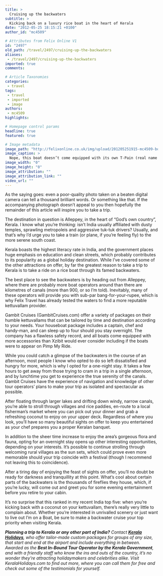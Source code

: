 ```yaml
---
title: >
  Cruising up the backwaters
subtitle: >
  Kicking back on a luxury rice boat in the heart of Kerala
date: "2012-05-25 18:15:21 +0100"
author_id: "mc4509"

# Attributes from Felix Online V1
id: "2497"
old_path: /travel/2497/cruising-up-the-backwaters
aliases:
 - /travel/2497/cruising-up-the-backwaters
imported: true
comments:

# Article Taxonomies
categories:
 - travel
tags:
 - travel
 - imported
 - image
authors:
 - mc4509
highlights:

# Homepage control params
headline: true
featured: true

# Image metadata
image_path: "http://felixonline.co.uk/img/upload/201205251915-mc4509-boat.jpg"
image_caption: >
  Nope, this boat doesn’t come equipped with its own T-Pain (real name Faheem Rasheed Najm)
image_width: "0"
image_height: "0"
image_attribution: ""
image_attribution_link: ""
video_url: ""
---
```


As the saying goes: even a poor-quality photo taken on a beaten digital camera can tell a thousand brilliant words. Or something like that. If the accompanying photograph doesn’t appeal to you then hopefully the remainder of this article will inspire you to take a trip.

The destination in question is Alleppey, in the heart of “God’s own country”, Kerala. I know what you’re thinking: isn’t India usually affiliated with dusty temples, sprawling metropoleis and aggressive tuk-tuk drivers? Usually, and that’s why I’d urge you to take a train (or plane, if you’re feeling fly) to the more serene south coast.

Kerala boasts the highest literacy rate in India, and the government places huge emphasis on education and clean streets, which probably contributes to its popularity as a global holiday destination. While I’ve covered some of the other attractions on offer, by far the greatest reason to take a trip to Kerala is to take a ride on a rice boat through its famed backwaters.

The best place to see the backwaters is by heading out from Alleppey, where there are probably more boat operators around than there are kilometres of canals (more than 900, or so I’m told). Inevitably, many of these operators will provide you with sub-par bang-for-your-rupee, which is why Felix Travel has already tested the waters to find a more reputable kettuvallam provider.

Gambit Cruises (GambitCruises.com) offer a variety of packages on their humble kettuvallams that can be tailored by time and destination according to your needs. Your houseboat package includes a captain, chef and handy-man, and can sleep up to four should you stay overnight. The company has a flawless safety record, and all boats come equipped with more accessories than Xzibit would ever consider including if the boats were to appear on Pimp My Ride.

While you could catch a glimpse of the backwaters in the course of an afternoon, most people I know who opted to do so left dissatisfied and hungry for more, which is why I opted for a one-night stay. It takes a few hours to get away from those trying to cram in a trip in a single afternoon, and by lunchtime you get to experience the true serenity of the canals. Gambit Cruises have the experience of navigation and knowledge of other tour operators’ plans to make your trip as isolated and spectacular as possible.

After floating through larger lakes and drifting down windy, narrow canals, you’re able to stroll through villages and rice paddies, en-route to a local fisherman’s market where you can pick out your dinner and grab a refreshing coconut to enjoy on your upper deck. Regardless of where you look, you’ll have so many beautiful sights on offer to keep you entertained as your chef prepares you a proper Keralan banquet.

In addition to the sheer time increase to enjoy the area’s gorgeous flora and fauna, opting for an overnight stay opens up other interesting opportunities, depending on your interests. It’s possible to continue strolling through welcoming rural villages as the sun sets, which could prove even more memorable should your trip coincide with a festival (though I recommend not leaving this to coincidence).

After a tiring day of enjoying the feast of sights on offer, you’ll no doubt be ready for darkness and tranquillity at this point. What’s cool about certain parts of the backwaters is the thousands of fireflies they house, which, if you’re lucky, will come out and greet you for some evening entertainment before you retire to your cabin.

It’s no surprise that this ranked in my recent India top five: when you’re kicking back with a coconut on your kettuvallam, there’s really very little to complain about. Whether you’re interested in unrivalled scenery or just want to live out I’m on a Boat, be sure to make a backwater cruise your top priority when visiting Kerala.

___Planning a trip to Kerala or any other part of India?__ Contact [__Kerala Holidays__](http://keralaholidays.com), who offer tailor-made custom packages for groups of any size, that start and end at the airport and include everything in between. Awarded as the __Best In-Bound Tour Operator by the Kerala Government__, and with a friendly staff who know the ins and outs of the country, it’s no wonder they’re attracting holidaymakers and celebrities alike. Visit KeralaHolidays.com to find out more, where you can call them for free and check out some of the testimonials for yourself._
